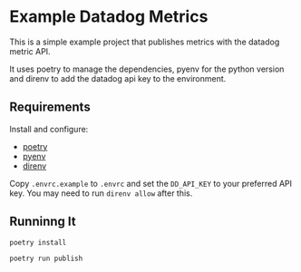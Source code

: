 # Example Datadog Metrics
This is a simple example project that publishes metrics with the datadog metric API. 

It uses poetry to manage the dependencies, pyenv for the python version and direnv to
add the datadog api key to the environment. 

## Requirements
Install and configure:
* [poetry](https://python-poetry.org/)
* [pyenv](https://github.com/pyenv/pyenv)
* [direnv](https://direnv.net/)

Copy `.envrc.example` to `.envrc` and set the `DD_API_KEY` to your preferred API key. 
You may need to run `direnv allow` after this.

## Runninng It

```bash
poetry install

poetry run publish
```

